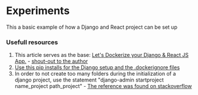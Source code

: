 # Experiments

This a basic example of how a Django and React project can be set up

### Usefull resources
<ol>
  <li>This article serves as the base: <a href="https://dev.to/adii9/lets-dockerize-your-django-react-js-app-4k23">Let's Dockerize your Django & React JS App.</a> -  <a href="https://github.com/adii9">shout-out to the author</a></li>
  <li><a href="https://dev.to/anjalbam/dockerize-a-django-react-and-postgres-application-with-docker-and-docker-compose-by-anjal-bam-e0a">Use this pip installs for the Django setup and the .dockerignore files</a></li>
  <li>In order to not create too many folders during the initialization of a django project, use the statement "django-admin startproject name_project path_project" - <a href="https://stackoverflow.com/questions/31431924/force-django-admin-startproject-if-project-folder-already-e">The reference was found on stackoverflow</a></li>
</ol>
